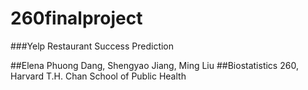 # 260finalproject

###Yelp Restaurant Success Prediction

##Elena Phuong Dang, Shengyao Jiang, Ming Liu
##Biostatistics 260, Harvard T.H. Chan School of Public Health
